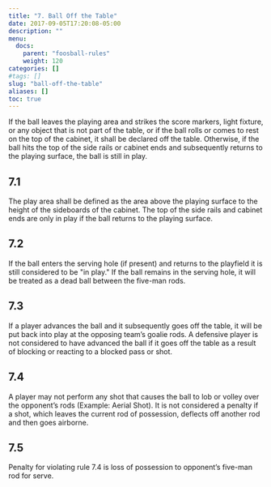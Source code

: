 ```yaml
---
title: "7. Ball Off the Table"
date: 2017-09-05T17:20:08-05:00
description: ""
menu:
  docs:
    parent: "foosball-rules"
    weight: 120
categories: []
#tags: []
slug: "ball-off-the-table"
aliases: []
toc: true
---
```


If the ball leaves the playing area and strikes the score markers, light fixture, or any object that is not part of the table, or if the
ball rolls or comes to rest on the top of the cabinet, it shall be declared off the table. Otherwise, if the ball hits the top of the side
rails or cabinet ends and subsequently returns to the playing surface, the ball is still in play.

## 7.1

The play area shall be defined as the area above the playing surface to the height of the sideboards of the cabinet. The top of the side rails and cabinet ends are only in play if the ball returns to the playing surface.

## 7.2

If the ball enters the serving hole (if present) and returns to the playfield it is still considered to be "in play." If the ball remains in the serving hole, it will be treated as a dead ball between the five-man rods.
  
## 7.3

If a player advances the ball and it subsequently goes off the table, it will be put back into play at the opposing team’s goalie rods. A defensive player is not considered to have advanced the ball if it goes off the table as a result of blocking or reacting to a blocked pass or shot.

## 7.4

A player may not perform any shot that causes the ball to lob or volley over the opponent’s rods (Example: Aerial Shot). It is not considered a penalty if a shot, which leaves the current rod of possession, deflects off another rod and then goes airborne.
  
## 7.5

Penalty for violating rule 7.4 is loss of possession to opponent’s five-man rod for serve.